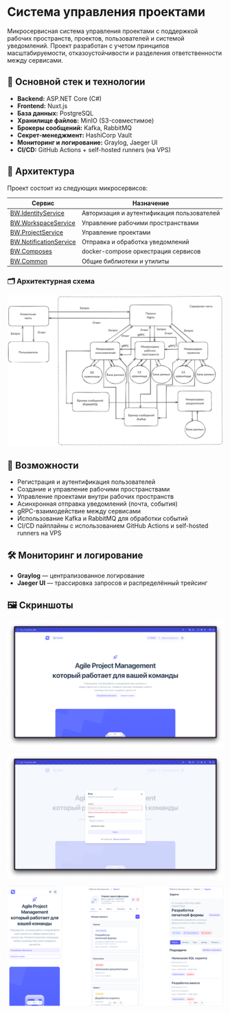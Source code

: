 # Система управления проектами

Микросервисная система управления проектами с поддержкой рабочих пространств, проектов, пользователей и системой уведомлений. Проект разработан с учетом принципов масштабируемости, отказоустойчивости и разделения ответственности между сервисами.

## 📌 Основной стек и технологии

- **Backend:** ASP.NET Core (C#)
- **Frontend:** Nuxt.js
- **База данных:** PostgreSQL
- **Хранилище файлов:** MinIO (S3-совместимое)
- **Брокеры сообщений:** Kafka, RabbitMQ
- **Секрет-менеджмент:** HashiCorp Vault
- **Мониторинг и логирование:** Graylog, Jaeger UI
- **CI/CD:** GitHub Actions + self-hosted runners (на VPS)

## 🧩 Архитектура

Проект состоит из следующих микросервисов:

| Сервис                 | Назначение                                |
|------------------------|-------------------------------------------|
| [BW.IdentityService](https://github.com/dreadew/BW.IdentityService)     | Авторизация и аутентификация пользователей |
| [BW.WorkspaceService](https://github.com/dreadew/BW.WorkspaceService)   | Управление рабочими пространствами         |
| [BW.ProjectService](https://github.com/dreadew/BW.ProjectService)       | Управление проектами                      |
| [BW.NotificationService](https://github.com/dreadew/BW.NotificationService) | Отправка и обработка уведомлений         |
| [BW.Composes](https://github.com/dreadew/BW.Composes)                   | docker-compose оркестрация сервисов      |
| [BW.Common](https://github.com/dreadew/BW.Common)                       | Общие библиотеки и утилиты                |

### 🗂️ Архитектурная схема

![Архитектура проекта](docs/architecture.png)

## 🚀 Возможности

- Регистрация и аутентификация пользователей
- Создание и управление рабочими пространствами
- Управление проектами внутри рабочих пространств
- Асинхронная отправка уведомлений (почта, события)
- gRPC-взаимодействие между сервисами
- Использование Kafka и RabbitMQ для обработки событий
- CI/CD пайплайны с использованием GitHub Actions и self-hosted runners на VPS

## 🛠️ Мониторинг и логирование

- **Graylog** — централизованное логирование
- **Jaeger UI** — трассировка запросов и распределённый трейсинг

## 🖼️ Скриншоты

![Главная страница](docs/1.png)

![Валидация на клиентской части](docs/2.png)

![Адаптация под мобильные устройства](docs/3.png)